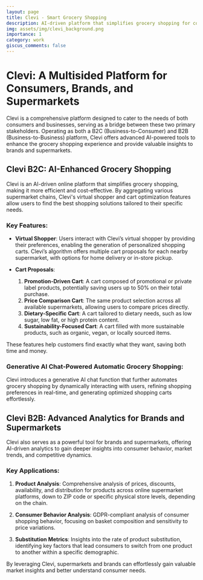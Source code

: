 ```yaml
---
layout: page
title: Clevi - Smart Grocery Shopping
description: AI-driven platform that simplifies grocery shopping for consumers through personalized, optimized carts while providing brands and supermarkets with advanced analytics to better understand market trends and consumer behavior.
img: assets/img/clevi_background.png
importance: 1
category: work
giscus_comments: false
---
```

# Clevi: A Multisided Platform for Consumers, Brands, and Supermarkets

Clevi is a comprehensive platform designed to cater to the needs of both consumers and businesses, serving as a bridge between these two primary stakeholders. Operating as both a B2C (Business-to-Consumer) and B2B (Business-to-Business) platform, Clevi offers advanced AI-powered tools to enhance the grocery shopping experience and provide valuable insights to brands and supermarkets.

## Clevi B2C: AI-Enhanced Grocery Shopping

Clevi is an AI-driven online platform that simplifies grocery shopping, making it more efficient and cost-effective. By aggregating various supermarket chains, Clevi's virtual shopper and cart optimization features allow users to find the best shopping solutions tailored to their specific needs.

### Key Features:

- **Virtual Shopper**: Users interact with Clevi’s virtual shopper by providing their preferences, enabling the generation of personalized shopping carts. Clevi’s algorithm offers multiple cart proposals for each nearby supermarket, with options for home delivery or in-store pickup.

- **Cart Proposals**: 
  1. **Promotion-Driven Cart**: A cart composed of promotional or private label products, potentially saving users up to 50% on their total purchase.
  2. **Price Comparison Cart**: The same product selection across all available supermarkets, allowing users to compare prices directly.
  3. **Dietary-Specific Cart**: A cart tailored to dietary needs, such as low sugar, low fat, or high protein content.
  4. **Sustainability-Focused Cart**: A cart filled with more sustainable products, such as organic, vegan, or locally sourced items.

These features help customers find exactly what they want, saving both time and money.

### **Generative AI Chat-Powered Automatic Grocery Shopping**:
Clevi introduces a generative AI chat function that further automates grocery shopping by dynamically interacting with users, refining shopping preferences in real-time, and generating optimized shopping carts effortlessly.

## Clevi B2B: Advanced Analytics for Brands and Supermarkets

Clevi also serves as a powerful tool for brands and supermarkets, offering AI-driven analytics to gain deeper insights into consumer behavior, market trends, and competitive dynamics.

### Key Applications:

1. **Product Analysis**: Comprehensive analysis of prices, discounts, availability, and distribution for products across online supermarket platforms, down to ZIP code or specific physical store levels, depending on the chain.
  
2. **Consumer Behavior Analysis**: GDPR-compliant analysis of consumer shopping behavior, focusing on basket composition and sensitivity to price variations.

3. **Substitution Metrics**: Insights into the rate of product substitution, identifying key factors that lead consumers to switch from one product to another within a specific demographic.

By leveraging Clevi, supermarkets and brands can effortlessly gain valuable market insights and better understand consumer needs.
